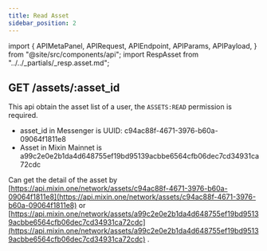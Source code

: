 ```yaml
---
title: Read Asset
sidebar_position: 2
---
```


import {
  APIMetaPanel,
  APIRequest,
  APIEndpoint,
  APIParams,
  APIPayload,
} from "@site/src/components/api";
import RespAsset from "../../_partials/_resp.asset.md";

## GET /assets/:asset_id

This api obtain the asset list of a user, the `ASSETS:READ` permission is required.

* asset_id in Messenger is UUID: c94ac88f-4671-3976-b60a-09064f1811e8
* Asset in Mixin Mainnet is a99c2e0e2b1da4d648755ef19bd95139acbbe6564cfb06dec7cd34931ca72cdc

Can get the detail of the asset by [https://api.mixin.one/network/assets/c94ac88f-4671-3976-b60a-09064f1811e8](https://api.mixin.one/network/assets/c94ac88f-4671-3976-b60a-09064f1811e8) or [https://api.mixin.one/network/assets/a99c2e0e2b1da4d648755ef19bd95139acbbe6564cfb06dec7cd34931ca72cdc](https://api.mixin.one/network/assets/a99c2e0e2b1da4d648755ef19bd95139acbbe6564cfb06dec7cd34931ca72cdc) .

<APIEndpoint url="/assets/:asset_id" />

<APIMetaPanel scope="ASSETS:READ" scopeNote="" />

<APIParams
  p-asset_id="the asset's asset_id you are getting"
  p-asset_id-required="true"
/>

<APIRequest title="Get Asset by $ASSET_ID" url="/assets/$ASSET_ID" />

<RespAsset />
